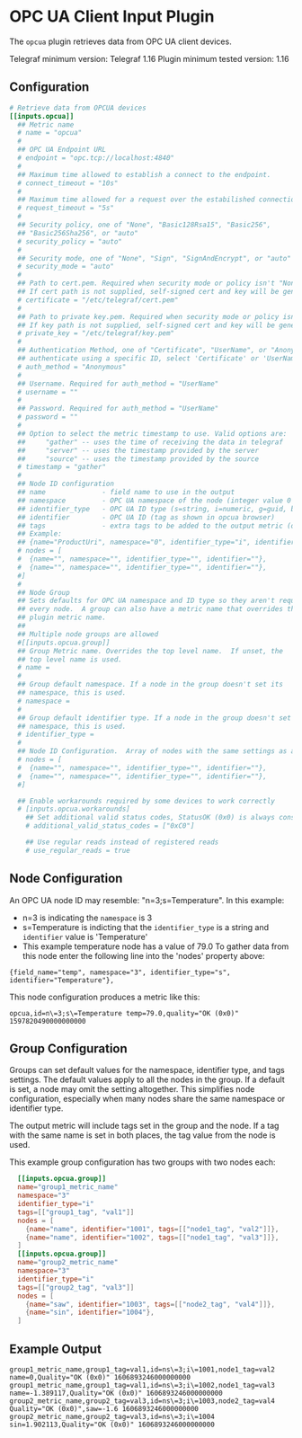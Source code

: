 # OPC UA Client Input Plugin

The `opcua` plugin retrieves data from OPC UA client devices.

Telegraf minimum version: Telegraf 1.16
Plugin minimum tested version: 1.16

## Configuration

```toml @sample.conf
# Retrieve data from OPCUA devices
[[inputs.opcua]]
  ## Metric name
  # name = "opcua"
  #
  ## OPC UA Endpoint URL
  # endpoint = "opc.tcp://localhost:4840"
  #
  ## Maximum time allowed to establish a connect to the endpoint.
  # connect_timeout = "10s"
  #
  ## Maximum time allowed for a request over the estabilished connection.
  # request_timeout = "5s"
  #
  ## Security policy, one of "None", "Basic128Rsa15", "Basic256",
  ## "Basic256Sha256", or "auto"
  # security_policy = "auto"
  #
  ## Security mode, one of "None", "Sign", "SignAndEncrypt", or "auto"
  # security_mode = "auto"
  #
  ## Path to cert.pem. Required when security mode or policy isn't "None".
  ## If cert path is not supplied, self-signed cert and key will be generated.
  # certificate = "/etc/telegraf/cert.pem"
  #
  ## Path to private key.pem. Required when security mode or policy isn't "None".
  ## If key path is not supplied, self-signed cert and key will be generated.
  # private_key = "/etc/telegraf/key.pem"
  #
  ## Authentication Method, one of "Certificate", "UserName", or "Anonymous".  To
  ## authenticate using a specific ID, select 'Certificate' or 'UserName'
  # auth_method = "Anonymous"
  #
  ## Username. Required for auth_method = "UserName"
  # username = ""
  #
  ## Password. Required for auth_method = "UserName"
  # password = ""
  #
  ## Option to select the metric timestamp to use. Valid options are:
  ##     "gather" -- uses the time of receiving the data in telegraf
  ##     "server" -- uses the timestamp provided by the server
  ##     "source" -- uses the timestamp provided by the source
  # timestamp = "gather"
  #
  ## Node ID configuration
  ## name              - field name to use in the output
  ## namespace         - OPC UA namespace of the node (integer value 0 thru 3)
  ## identifier_type   - OPC UA ID type (s=string, i=numeric, g=guid, b=opaque)
  ## identifier        - OPC UA ID (tag as shown in opcua browser)
  ## tags              - extra tags to be added to the output metric (optional)
  ## Example:
  ## {name="ProductUri", namespace="0", identifier_type="i", identifier="2262", tags=[["tag1","value1"],["tag2","value2]]}
  # nodes = [
  #  {name="", namespace="", identifier_type="", identifier=""},
  #  {name="", namespace="", identifier_type="", identifier=""},
  #]
  #
  ## Node Group
  ## Sets defaults for OPC UA namespace and ID type so they aren't required in
  ## every node.  A group can also have a metric name that overrides the main
  ## plugin metric name.
  ##
  ## Multiple node groups are allowed
  #[[inputs.opcua.group]]
  ## Group Metric name. Overrides the top level name.  If unset, the
  ## top level name is used.
  # name =
  #
  ## Group default namespace. If a node in the group doesn't set its
  ## namespace, this is used.
  # namespace =
  #
  ## Group default identifier type. If a node in the group doesn't set its
  ## namespace, this is used.
  # identifier_type =
  #
  ## Node ID Configuration.  Array of nodes with the same settings as above.
  # nodes = [
  #  {name="", namespace="", identifier_type="", identifier=""},
  #  {name="", namespace="", identifier_type="", identifier=""},
  #]

  ## Enable workarounds required by some devices to work correctly
  # [inputs.opcua.workarounds]
    ## Set additional valid status codes, StatusOK (0x0) is always considered valid
    # additional_valid_status_codes = ["0xC0"]

    ## Use regular reads instead of registered reads
    # use_regular_reads = true
```

## Node Configuration

An OPC UA node ID may resemble: "n=3;s=Temperature". In this example:

- n=3 is indicating the `namespace` is 3
- s=Temperature is indicting that the `identifier_type` is a string and `identifier` value is 'Temperature'
- This example temperature node has a value of 79.0
To gather data from this node enter the following line into the 'nodes' property above:

```shell
{field_name="temp", namespace="3", identifier_type="s", identifier="Temperature"},
```

This node configuration produces a metric like this:

```text
opcua,id=n\=3;s\=Temperature temp=79.0,quality="OK (0x0)" 1597820490000000000

```

## Group Configuration

Groups can set default values for the namespace, identifier type, and
tags settings.  The default values apply to all the nodes in the
group.  If a default is set, a node may omit the setting altogether.
This simplifies node configuration, especially when many nodes share
the same namespace or identifier type.

The output metric will include tags set in the group and the node.  If
a tag with the same name is set in both places, the tag value from the
node is used.

This example group configuration has two groups with two nodes each:

```toml
  [[inputs.opcua.group]]
  name="group1_metric_name"
  namespace="3"
  identifier_type="i"
  tags=[["group1_tag", "val1"]]
  nodes = [
    {name="name", identifier="1001", tags=[["node1_tag", "val2"]]},
    {name="name", identifier="1002", tags=[["node1_tag", "val3"]]},
  ]
  [[inputs.opcua.group]]
  name="group2_metric_name"
  namespace="3"
  identifier_type="i"
  tags=[["group2_tag", "val3"]]
  nodes = [
    {name="saw", identifier="1003", tags=[["node2_tag", "val4"]]},
    {name="sin", identifier="1004"},
  ]
```

## Example Output

```text
group1_metric_name,group1_tag=val1,id=ns\=3;i\=1001,node1_tag=val2 name=0,Quality="OK (0x0)" 1606893246000000000
group1_metric_name,group1_tag=val1,id=ns\=3;i\=1002,node1_tag=val3 name=-1.389117,Quality="OK (0x0)" 1606893246000000000
group2_metric_name,group2_tag=val3,id=ns\=3;i\=1003,node2_tag=val4 Quality="OK (0x0)",saw=-1.6 1606893246000000000
group2_metric_name,group2_tag=val3,id=ns\=3;i\=1004 sin=1.902113,Quality="OK (0x0)" 1606893246000000000
```
